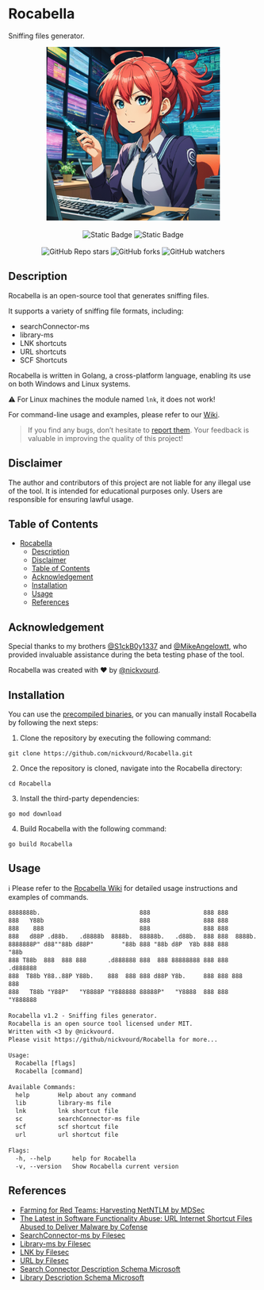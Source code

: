# Rocabella

Sniffing files generator.

<p align="center">
  <img width="350" height="350" src="/Pictures/Rocabella-Logo.png"><br /><br />
  <img alt="Static Badge" src="https://img.shields.io/badge/License-MIT-green?link=https%3A%2F%2Fgithub.com%2Fnickvourd%2FRocabella%2Fblob%2Fmain%2FLICENSE">
  <img alt="Static Badge" src="https://img.shields.io/badge/Version-1.1%20(Golden Star)-red?link=https%3A%2F%2Fgithub.com%2Fnickvourd%2FRocabella%2Freleases"><br /><br />
  <img alt="GitHub Repo stars" src="https://img.shields.io/github/stars/nickvourd/Rocabella?logoColor=yellow">
  <img alt="GitHub forks" src="https://img.shields.io/github/forks/nickvourd/Rocabella?logoColor=red">
  <img alt="GitHub watchers" src="https://img.shields.io/github/watchers/nickvourd/Rocabella?logoColor=blue">
</p>

## Description

Rocabella is an open-source tool that generates sniffing files.

It supports a variety of sniffing file formats, including:

- searchConnector-ms
- library-ms
- LNK shortcuts
- URL shortcuts
- SCF Shortcuts

Rocabella is written in Golang, a cross-platform language, enabling its use on both Windows and Linux systems.

:warning: For Linux machines the module named `lnk`, it does not work!

For command-line usage and examples, please refer to our [Wiki](https://github.com/nickvourd/Rocabella/wiki).

> If you find any bugs, don’t hesitate to [report them](https://github.com/nickvourd/Rocabella/issues). Your feedback is valuable in improving the quality of this project!

## Disclaimer

The author and contributors of this project are not liable for any illegal use of the tool. It is intended for educational purposes only. Users are responsible for ensuring lawful usage.

## Table of Contents
- [Rocabella](#rocabella)
  - [Description](#description)
  - [Disclaimer](#disclaimer)
  - [Table of Contents](#table-of-contents)
  - [Acknowledgement](#acknowledgement)
  - [Installation](#installation)
  - [Usage](#usage)
  - [References](#references)
 
## Acknowledgement

Special thanks to my brothers [@S1ckB0y1337](https://twitter.com/S1ckB0y1337) and [@MikeAngelowtt](https://twitter.com/MikeAngelowtt), who provided invaluable assistance during the beta testing phase of the tool.

Rocabella was created with :heart: by [@nickvourd](https://twitter.com/nickvourd).

## Installation

You can use the [precompiled binaries](https://github.com/nickvourd/Rocabella/releases), or you can manually install Rocabella by following the next steps:

1) Clone the repository by executing the following command:

```
git clone https://github.com/nickvourd/Rocabella.git
```

2) Once the repository is cloned, navigate into the Rocabella directory:

```
cd Rocabella
```

3) Install the third-party dependencies:

```
go mod download
```

4) Build Rocabella with the following command:

```
go build Rocabella
```

## Usage

:information_source: Please refer to the [Rocabella Wiki](https://github.com/nickvourd/Rocabella/wiki) for detailed usage instructions and examples of commands.

```
8888888b.                            888               888 888
888   Y88b                           888               888 888
888    888                           888               888 888
888   d88P .d88b.   .d8888b  8888b.  88888b.   .d88b.  888 888  8888b.
8888888P" d88""88b d88P"        "88b 888 "88b d8P  Y8b 888 888     "88b
888 T88b  888  888 888      .d888888 888  888 88888888 888 888 .d888888
888  T88b Y88..88P Y88b.    888  888 888 d88P Y8b.     888 888 888  888
888   T88b "Y88P"   "Y8888P "Y888888 88888P"   "Y8888  888 888 "Y888888

Rocabella v1.2 - Sniffing files generator.
Rocabella is an open source tool licensed under MIT.
Written with <3 by @nickvourd.
Please visit https://github/nickvourd/Rocabella for more...

Usage:
  Rocabella [flags]
  Rocabella [command]

Available Commands:
  help        Help about any command
  lib         library-ms file
  lnk         lnk shortcut file
  sc          searchConnector-ms file
  scf         scf shortcut file
  url         url shortcut file

Flags:
  -h, --help      help for Rocabella
  -v, --version   Show Rocabella current version
```

## References

- [Farming for Red Teams: Harvesting NetNTLM by MDSec](https://www.mdsec.co.uk/2021/02/farming-for-red-teams-harvesting-netntlm/)
- [The Latest in Software Functionality Abuse: URL Internet Shortcut Files Abused to Deliver Malware by Cofense](https://cofense.com/blog/latest-software-functionality-abuse-url-internet-shortcut-files-abused-deliver-malware/)
- [SearchConnector-ms by Filesec](https://filesec.io/searchConnector-ms)
- [Library-ms by Filesec](https://filesec.io/library-ms)
- [LNK by Filesec](https://filesec.io/lnk)
- [URL by Filesec](https://filesec.io/url)
- [Search Connector Description Schema Microsoft](https://learn.microsoft.com/en-us/windows/win32/search/search-sconn-desc-schema-entry)
- [Library Description Schema Microsoft](https://learn.microsoft.com/en-us/windows/win32/shell/library-schema-entry)
